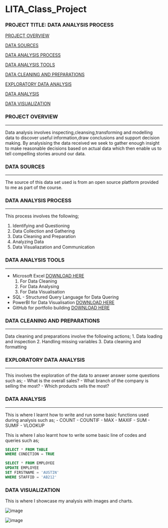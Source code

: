 # LITA_Class_Project

### PROJECT TITLE: DATA ANALYSIS PROCESS

[PROJECT OVERVIEW](#project-overview)

[DATA SOURCES](#data-sources)

[DATA ANALYSIS PROCESS](#data-analysis-process)

[DATA ANALYSIS TOOLS](#data-analysis-tools)

[DATA CLEANING AND PREPARATIONS](#data-cleaning-and-preparations)

[EXPLORATORY DATA ANALYSIS](#exploratory-data-analysis)

[DATA ANALYSIS](#data-analysis)

[DATA VISUALIZATION](#data-visualization)


### PROJECT OVERVIEW
---
Data analysis involves inspecting,cleansing,transforming and modelling data to discover useful information,draw conclusions and support decision making. By analysising the data received we seek to gather enough insight to make reasonable decisions based on actual data which then enable us to tell compelling stories around our data.

### DATA SOURCES
---
The source of this data set used is from an open source platform provided to me as part of the course.

### DATA ANALYSIS PROCESS
---
This process involves the following;
   1.  Identifying and Questioning
   2.  Data Collection and Gathering
   3.  Data Cleaning and Preparation
   4.  Analyzing Data
   5.  Data Visualiazation and Communication

### DATA ANALYSIS TOOLS 
---
- Microsoft Excel [DOWNLOAD HERE](https://www.microsoft.com)
     1.  For Data Cleaning
     2.  For Data Analysing
     3.  For Data Visualisation
- SQL - Structured Query Language for Data Quering
- PowerBI for Data Visualisation [DOWNLOAD HERE](https://www.microsoft.com/en-us/download/details.aspx?id=58494)
- GitHub for portfolio building  [DOWNLOAD HERE](https://desktop.github.com/download/)

 ### DATA CLEANING AND PREPARATIONS
 ---
  Data cleaning and preparations involve the following actions;
     1.  Data loading and inspection
     2.  Handling missing variables
     3.  Data cleaning and formatting
     
### EXPLORATORY DATA ANALYSIS
---
  This involves the exploration of the data to answer answer some questions such as;
    - What is the overall sales?
    - What branch of the company is selling the most?
    - Which products sells the most?
    
### DATA ANALYSIS
---
  This is where I learnt how to write and run some basic functions used during analysis such as;
    - COUNT
    - COUNTIF
    - MAX
    - MAXIF
    - SUM
    - SUMIF
    - VLOOKUP
      
  This is where I also learnt how to write some basic line of codes and queries such as;
  
  ``` SQL
  SELECT * FROM TABLE
  WHERE CONDITION = TRUE
 ```

  ``` SQL
  SELECT * FROM EMPLOYEE
  UPDATE EMPLOYEE
  SET FIRSTNAME = 'AUSTIN'
  WHERE STAFFID = 'AB212'
  ```

### DATA VISUALIZATION
This is where I showcase my analysis with images and charts.

![image](https://github.com/user-attachments/assets/3c8fdd13-391b-413a-9a85-cc017f819302)



![image](https://github.com/user-attachments/assets/33a5fe55-bce6-4030-9ff8-4a337ccbbe6a)


